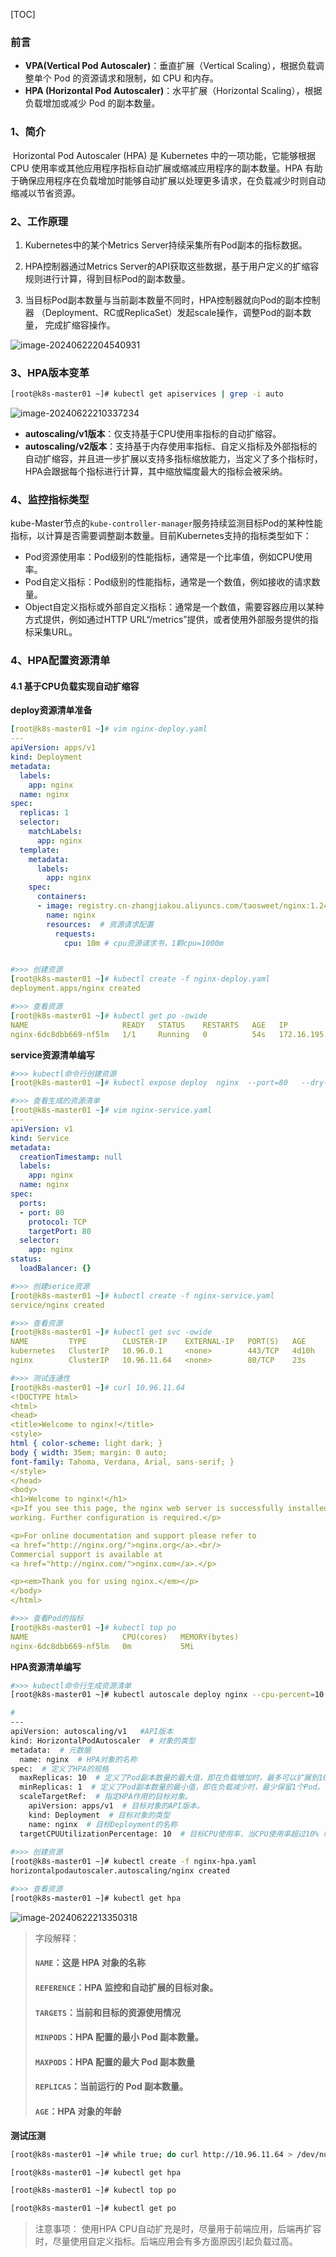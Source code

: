 [TOC]

### 前言

- **VPA(Vertical Pod Autoscaler)**：垂直扩展（Vertical Scaling），根据负载调整单个 Pod 的资源请求和限制，如 CPU 和内存。
- **HPA (Horizontal Pod Autoscaler)**：水平扩展（Horizontal Scaling），根据负载增加或减少 Pod 的副本数量。

### 1、简介

​	Horizontal Pod Autoscaler (HPA) 是 Kubernetes 中的一项功能，它能够根据 CPU 使用率或其他应用程序指标自动扩展或缩减应用程序的副本数量。HPA 有助于确保应用程序在负载增加时能够自动扩展以处理更多请求，在负载减少时则自动缩减以节省资源。



### 2、工作原理

1. Kubernetes中的某个Metrics Server持续采集所有Pod副本的指标数据。

2. HPA控制器通过Metrics Server的API获取这些数据，基于用户定义的扩缩容规则进行计算，得到目标Pod的副本数量。
3. 当目标Pod副本数量与当前副本数量不同时，HPA控制器就向Pod的副本控制器 （Deployment、RC或ReplicaSet）发起scale操作，调整Pod的副本数量， 完成扩缩容操作。

![image-20240622204540931](https://hjmimage.oss-cn-zhangjiakou.aliyuncs.com/202406222045118.png)

### 3、HPA版本变革

```bash
[root@k8s-master01 ~]# kubectl get apiservices | grep -i auto
```

![image-20240622210337234](https://hjmimage.oss-cn-zhangjiakou.aliyuncs.com/202406222103267.png)

- **autoscaling/v1版本**：仅支持基于CPU使用率指标的自动扩缩容。
- **autoscaling/v2版本**：支持基于内存使用率指标、自定义指标及外部指标的自动扩缩容，并且进一步扩展以支持多指标缩放能力，当定义了多个指标时，HPA会跟据每个指标进行计算，其中缩放幅度最大的指标会被采纳。

### 4、监控指标类型

​	kube-Master节点的`kube-controller-manager`服务持续监测目标Pod的某种性能指标，以计算是否需要调整副本数量。目前Kubernetes支持的指标类型如下：

- Pod资源使用率：Pod级别的性能指标，通常是一个比率值，例如CPU使用率。
- Pod自定义指标：Pod级别的性能指标，通常是一个数值，例如接收的请求数量。
- Object自定义指标或外部自定义指标：通常是一个数值，需要容器应用以某种方式提供，例如通过HTTP URL“/metrics”提供，或者使用外部服务提供的指标采集URL。

### 4、HPA配置资源清单

#### 4.1 基于CPU负载实现自动扩缩容

**deploy资源清单准备**

```yaml
[root@k8s-master01 ~]# vim nginx-deploy.yaml 
---
apiVersion: apps/v1
kind: Deployment
metadata:
  labels:
    app: nginx
  name: nginx
spec:
  replicas: 1
  selector:
    matchLabels:
      app: nginx
  template:
    metadata:
      labels:
        app: nginx
    spec:
      containers:
      - image: registry.cn-zhangjiakou.aliyuncs.com/taosweet/nginx:1.24.0-alpine
        name: nginx
        resources:  # 资源请求配置
          requests:
            cpu: 10m # cpu资源请求书，1颗cpu=1000m


#>>> 创建资源
[root@k8s-master01 ~]# kubectl create -f nginx-deploy.yaml 
deployment.apps/nginx created

#>>> 查看资源
[root@k8s-master01 ~]# kubectl get po -owide
NAME                     READY   STATUS    RESTARTS   AGE   IP              NODE           NOMINATED NODE   READINESS GATES
nginx-6dc8dbb669-nf5lm   1/1     Running   0          54s   172.16.195.23   k8s-master03   <none>           <none>
```

**service资源清单编写**

```yaml
#>>> kubectl命令行创建资源
[root@k8s-master01 ~]# kubectl expose deploy  nginx  --port=80   --dry-run=client  -oyaml  > nginx-service.yaml

#>>> 查看生成的资源清单
[root@k8s-master01 ~]# vim nginx-service.yaml 
---
apiVersion: v1
kind: Service
metadata:
  creationTimestamp: null
  labels:
    app: nginx
  name: nginx
spec:
  ports:
  - port: 80
    protocol: TCP
    targetPort: 80
  selector:
    app: nginx
status:
  loadBalancer: {}

#>>> 创建serice资源
[root@k8s-master01 ~]# kubectl create -f nginx-service.yaml 
service/nginx created

#>>> 查看资源
[root@k8s-master01 ~]# kubectl get svc -owide
NAME         TYPE        CLUSTER-IP    EXTERNAL-IP   PORT(S)   AGE     SELECTOR
kubernetes   ClusterIP   10.96.0.1     <none>        443/TCP   4d10h   <none>
nginx        ClusterIP   10.96.11.64   <none>        80/TCP    23s     app=nginx

#>>> 测试连通性
[root@k8s-master01 ~]# curl 10.96.11.64
<!DOCTYPE html>
<html>
<head>
<title>Welcome to nginx!</title>
<style>
html { color-scheme: light dark; }
body { width: 35em; margin: 0 auto;
font-family: Tahoma, Verdana, Arial, sans-serif; }
</style>
</head>
<body>
<h1>Welcome to nginx!</h1>
<p>If you see this page, the nginx web server is successfully installed and
working. Further configuration is required.</p>

<p>For online documentation and support please refer to
<a href="http://nginx.org/">nginx.org</a>.<br/>
Commercial support is available at
<a href="http://nginx.com/">nginx.com</a>.</p>

<p><em>Thank you for using nginx.</em></p>
</body>
</html>

#>>> 查看Pod的指标
[root@k8s-master01 ~]# kubectl top po 
NAME                     CPU(cores)   MEMORY(bytes)   
nginx-6dc8dbb669-nf5lm   0m           5Mi  
```

**HPA资源清单编写**

```bash
#>>> kubectl命令行生成资源清单
[root@k8s-master01 ~]# kubectl autoscale deploy nginx --cpu-percent=10 --min=1 --max=10  --dry-run=client -oyaml > nginx-hpa.yaml

#
---
apiVersion: autoscaling/v1   #API版本
kind: HorizontalPodAutoscaler  # 对象的类型
metadata:  # 元数据
  name: nginx  # HPA对象的名称
spec:  # 定义了HPA的规格
  maxReplicas: 10  # 定义了Pod副本数量的最大值，即在负载增加时，最多可以扩展到10 个Pod。
  minReplicas: 1  # 定义了Pod副本数量的最小值，即在负载减少时，最少保留1个Pod。
  scaleTargetRef:  # 指定HPA作用的目标对象。
    apiVersion: apps/v1  # 目标对象的API版本。
    kind: Deployment  # 目标对象的类型
    name: nginx  # 目标Deployment的名称
  targetCPUUtilizationPercentage: 10  # 目标CPU使用率，当CPU使用率超过10% 时，HPA会增加Pod副本数量；当CPU使用率低于10%时，HPA会减少Pod副本数量。
  
#>>> 创建资源
[root@k8s-master01 ~]# kubectl create -f nginx-hpa.yaml 
horizontalpodautoscaler.autoscaling/nginx created

#>>> 查看资源
[root@k8s-master01 ~]# kubectl get hpa
```

![image-20240622213350318](https://hjmimage.oss-cn-zhangjiakou.aliyuncs.com/202406222133352.png)

> 字段解释：
>
> #### `NAME`：这是 HPA 对象的名称
>
> ####  `REFERENCE`：HPA 监控和自动扩展的目标对象。
>
> ####  `TARGETS`：当前和目标的资源使用情况
>
> #### `MINPODS`：HPA 配置的最小 Pod 副本数量。
>
> #### `MAXPODS`：HPA 配置的最大 Pod 副本数量
>
> ####  `REPLICAS`：当前运行的 Pod 副本数量。
>
> ####  `AGE`：HPA 对象的年龄

**测试压测**

```bash
[root@k8s-master01 ~]# while true; do curl http://10.96.11.64 > /dev/null; done

[root@k8s-master01 ~]# kubectl get hpa

[root@k8s-master01 ~]# kubectl top po 

[root@k8s-master01 ~]# kubectl get po 
```

> 注意事项：
> 	使用HPA CPU自动扩充是时，尽量用于前端应用，后端再扩容时，尽量使用自定义指标。后端应用会有多方面原因引起负载过高。